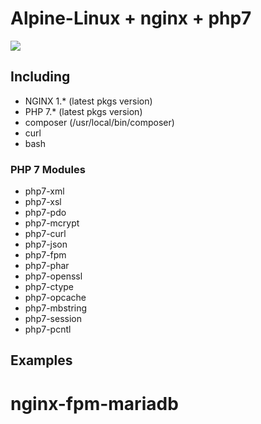 # Alpine-Linux + nginx + php7

[![](https://images.microbadger.com/badges/image/shito/alpine-nginx-php7.svg)](https://microbadger.com/images/shito/alpine-nginx-php7 "Get your own image badge on microbadger.com")

## Including
 - NGINX 1.* (latest pkgs version)
 - PHP 7.* (latest pkgs version)
 - composer (/usr/local/bin/composer)
 - curl
 - bash

### PHP 7 Modules
 - php7-xml
 - php7-xsl
 - php7-pdo
 - php7-mcrypt
 - php7-curl
 - php7-json
 - php7-fpm
 - php7-phar
 - php7-openssl
 - php7-ctype
 - php7-opcache
 - php7-mbstring
 - php7-session
 - php7-pcntl

## Examples

# nginx-fpm-mariadb
